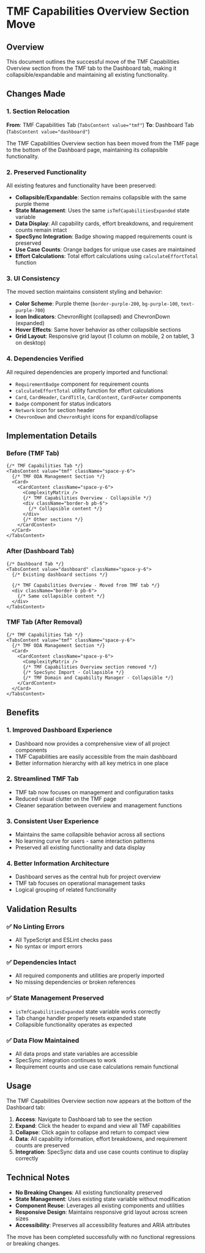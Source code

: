 # TMF Capabilities Overview Section Move

## Overview

This document outlines the successful move of the TMF Capabilities Overview section from the TMF tab to the Dashboard tab, making it collapsible/expandable and maintaining all existing functionality.

## Changes Made

### 1. Section Relocation

**From**: TMF Capabilities Tab (`TabsContent value="tmf"`)
**To**: Dashboard Tab (`TabsContent value="dashboard"`)

The TMF Capabilities Overview section has been moved from the TMF page to the bottom of the Dashboard page, maintaining its collapsible functionality.

### 2. Preserved Functionality

All existing features and functionality have been preserved:

- **Collapsible/Expandable**: Section remains collapsible with the same purple theme
- **State Management**: Uses the same `isTmfCapabilitiesExpanded` state variable
- **Data Display**: All capability cards, effort breakdowns, and requirement counts remain intact
- **SpecSync Integration**: Badge showing mapped requirements count is preserved
- **Use Case Counts**: Orange badges for unique use cases are maintained
- **Effort Calculations**: Total effort calculations using `calculateEffortTotal` function

### 3. UI Consistency

The moved section maintains consistent styling and behavior:

- **Color Scheme**: Purple theme (`border-purple-200`, `bg-purple-100`, `text-purple-700`)
- **Icon Indicators**: ChevronRight (collapsed) and ChevronDown (expanded)
- **Hover Effects**: Same hover behavior as other collapsible sections
- **Grid Layout**: Responsive grid layout (1 column on mobile, 2 on tablet, 3 on desktop)

### 4. Dependencies Verified

All required dependencies are properly imported and functional:

- `RequirementBadge` component for requirement counts
- `calculateEffortTotal` utility function for effort calculations
- `Card`, `CardHeader`, `CardTitle`, `CardContent`, `CardFooter` components
- `Badge` component for status indicators
- `Network` icon for section header
- `ChevronDown` and `ChevronRight` icons for expand/collapse

## Implementation Details

### Before (TMF Tab)
```tsx
{/* TMF Capabilities Tab */}
<TabsContent value="tmf" className="space-y-6">
  {/* TMF ODA Management Section */}
  <Card>
    <CardContent className="space-y-6">
      <ComplexityMatrix />
      {/* TMF Capabilities Overview - Collapsible */}
      <div className="border-b pb-6">
        {/* Collapsible content */}
      </div>
      {/* Other sections */}
    </CardContent>
  </Card>
</TabsContent>
```

### After (Dashboard Tab)
```tsx
{/* Dashboard Tab */}
<TabsContent value="dashboard" className="space-y-6">
  {/* Existing dashboard sections */}
  
  {/* TMF Capabilities Overview - Moved from TMF tab */}
  <div className="border-b pb-6">
    {/* Same collapsible content */}
  </div>
</TabsContent>
```

### TMF Tab (After Removal)
```tsx
{/* TMF Capabilities Tab */}
<TabsContent value="tmf" className="space-y-6">
  {/* TMF ODA Management Section */}
  <Card>
    <CardContent className="space-y-6">
      <ComplexityMatrix />
      {/* TMF Capabilities Overview section removed */}
      {/* SpecSync Import - Collapsible */}
      {/* TMF Domain and Capability Manager - Collapsible */}
    </CardContent>
  </Card>
</TabsContent>
```

## Benefits

### 1. **Improved Dashboard Experience**

- Dashboard now provides a comprehensive view of all project components
- TMF Capabilities are easily accessible from the main dashboard
- Better information hierarchy with all key metrics in one place

### 2. **Streamlined TMF Tab**

- TMF tab now focuses on management and configuration tasks
- Reduced visual clutter on the TMF page
- Cleaner separation between overview and management functions

### 3. **Consistent User Experience**

- Maintains the same collapsible behavior across all sections
- No learning curve for users - same interaction patterns
- Preserved all existing functionality and data display

### 4. **Better Information Architecture**

- Dashboard serves as the central hub for project overview
- TMF tab focuses on operational management tasks
- Logical grouping of related functionality

## Validation Results

### ✅ **No Linting Errors**
- All TypeScript and ESLint checks pass
- No syntax or import errors

### ✅ **Dependencies Intact**
- All required components and utilities are properly imported
- No missing dependencies or broken references

### ✅ **State Management Preserved**
- `isTmfCapabilitiesExpanded` state variable works correctly
- Tab change handler properly resets expanded state
- Collapsible functionality operates as expected

### ✅ **Data Flow Maintained**
- All data props and state variables are accessible
- SpecSync integration continues to work
- Requirement counts and use case calculations remain functional

## Usage

The TMF Capabilities Overview section now appears at the bottom of the Dashboard tab:

1. **Access**: Navigate to Dashboard tab to see the section
2. **Expand**: Click the header to expand and view all TMF capabilities
3. **Collapse**: Click again to collapse and return to compact view
4. **Data**: All capability information, effort breakdowns, and requirement counts are preserved
5. **Integration**: SpecSync data and use case counts continue to display correctly

## Technical Notes

- **No Breaking Changes**: All existing functionality preserved
- **State Management**: Uses existing state variable without modification
- **Component Reuse**: Leverages all existing components and utilities
- **Responsive Design**: Maintains responsive grid layout across screen sizes
- **Accessibility**: Preserves all accessibility features and ARIA attributes

The move has been completed successfully with no functional regressions or breaking changes.
